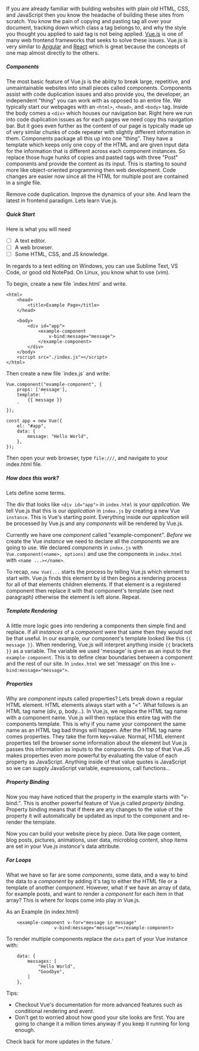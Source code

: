 If you are already familiar with building websites with plain old HTML,
CSS, and JavaScript then you know the headache of building these sites
from scratch.
You know the pain of copying and pasting tag all over your document,
tracking down which class a tag belongs to, and why the style you
thought you applied to said tag is not being applied.
[Vue.js](https://vuejs.org/)
is one of many web frontend frameworks that seeks to solve these
issues.
Vue.js is very similar to
[Angular](https://angularjs.org/) and
[React](https://reactjs.org/)
which is great because the concepts of one map almost directly to the
others.

##### Components

The most basic feature of Vue.js is the ability to break large,
repetitive, and unmaintainable websites into small pieces called
components.
Components assist with code duplication issues and also provide you, the
developer, an independent "thing" you can work with as opposed to an
entire file.
We typically start our webpages with an `<html>`, `<head>`, and `<body>`
tag.
Inside the body comes a `<div>` which houses our navigation bar.
Right here we run into code duplication issues as for each pages we need
copy this navigation bar.
But it goes even further as the content of our page is typically made up
of very similar chunks of code repeater with slightly different
information in them.
Components package all this up into one "thing".
They have a template which keeps only one copy of the HTML and are given
input data for the information that is different across each component
instances.
So replace those huge hunks of copies and pasted tags with three "Post"
components and provide the content as its input.
This is starting to sound more like object-oriented programming then web
development.
Code changes are easier now since all the HTML for multiple post are
contained in a single file.

Remove code duplication.
Improve the dynamics of your site.
And learn the latest in frontend paradigm.
Lets learn Vue.js.

##### Quick Start

Here is what you will need

- [ ] A text editor.
- [ ] A web browser.
- [ ] Some HTML, CSS, and JS knowledge.

In regards to a text editing on Windows, you can use Sublime Text, VS
Code, or good old NotePad.
On Linux, you know what to use (vim).

To begin, create a new file \`index.html\` and write.

```
<html>
    <head>
        <title>Example Page</title>
    </head>
 
    <body>
        <div id="app">
            <example-component
                v-bind:message="message">
            </example-component>
        </div>
    </body>
    <script src="./index.js"></script>
</html>
```

Then create a new file \`index.js\` and write:

```
Vue.component("example-component", {
    props: ['message'],
    template: `
        {{ message }}
    `
});
 
const app = new Vue({
    el: "#app",
    data: {
        message: "Hello World",
    },
});
```

Then open your web browser, type `file:///`, and navigate to your index.html file.

##### How does this work?

Lets define some terms.

The div that looks like `<div id="app">` in `index.html` is your
_application_.
We tell Vue.js that this is our _application_ in `index.js` by creating
a new Vue `instance`.
This is Vue's starting point.
Everything inside our _application_ will be processed by Vue.js and any
_components_ will be rendered by Vue.js.

Currently we have one _component_ called "example-component".
*Before* we create the Vue _instance_ we need to declare all the
_components_ we are going to use.
We declared _components_ in `index.js` with `Vue.component(<name>, options)`
and use the components in `index.html` with `<name ...></name>`.

To recap, `new Vue(...` starts the process by telling Vue.js which
element to start with.
Vue.js finds this element by id then begins a rendering process for all
of that elements children elements.
If that element is a registered component then replace it with that
component's template (see next paragraph) otherwise the element is
left alone.
Repeat.

##### Template Rendering

A little more logic goes into rendering a components then simple find
and replace.
If all _instances_ of a _component_ were that same then they would not
be that useful.
In our example, our component's template looked like this `{{ message }}`.
When rendering, Vue.js will interpret anything inside `{{` brackets `}}`
as a variable.
The variable we used 'message' is given as an input to the
`example-component`.
This is to define clear boundaries between a component and the rest of
our site.
In `index.html` we set 'message' on this line
`v-bind:message="message">`.

##### Properties

Why are _component_ inputs called properties?
Lets break down a regular HTML element.
HTML elements always start with a "<".
What follows is an HTML tag name (div, p, body...).
In Vue.js, we replace the HTML tag name with a component name.
Vue.js will then replace this entire tag with the components template.
This is why if you name your component the same name as an HTML
tag bad things will happen.
After the HTML tag name comes properties.
They take the form key=value.
Normal, HTML element properties tell the browser some information about
the element but Vue.js passes this information as inputs to the components.
On top of that Vue.JS makes properties even more powerful by evaluating
the value of each property as JavaScript.
Anything inside of that value quotes is JavaScript so we can supply
JavaScript variable, expressions, call functions...


##### Property Binding

Now you may have noticed that the property in the example starts with
"v-bind:".
This is another powerful feature of Vue.js called _property binding_.
Property binding means that if there are any changes to the value of the
property it will automatically be updated as input to the component and
re-render the template.

Now you can build your website piece by piece.
Data like page content, blog posts, pictures, animations, user data,
microblog content, shop items are set in your Vue.js _instance_'s data
attribute.

##### For Loops

What we have so far are some _components_, some data, and a way to
bind the data to a _component_ by adding it's tag to either the HTML file
or a template of another _component_.
However, what if we have an array of data, for example posts, and want to render
a _component_ for each item in that array?
This is where for loops come into play in Vue.js.

As an Example (in index.html)

```
    <example-component v-for="message in message"
                  v-bind:message="message"></example-component>
```

To render multiple components replace the `data` part of your Vue
instance with:

```
    data: {
        messages: [
            "Hello World",
            "Goodbye",
        ]
    },
```


Tips:
 - Checkout Vue's documentation for more advanced features
   such as conditional rendering and event.
 - Don't get to worried about how good your site looks are
   first. You are going to change it a million times anyway if you keep it running for long enough.

Check back for more updates in the future.`
